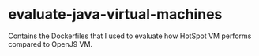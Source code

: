 # evaluate-java-virtual-machines
Contains the Dockerfiles that I used to evaluate how HotSpot VM performs compared to OpenJ9 VM.
